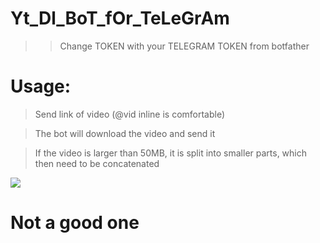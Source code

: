 # Yt_Dl_BoT_fOr_TeLeGrAm

>> Change TOKEN with your TELEGRAM TOKEN from botfather

# Usage:

> Send link of video (@vid inline is comfortable)

> The bot will download the video and send it

> If the video is larger than 50MB, it is split into smaller parts, which then need to be concatenated

![](https://telegra.ph/file/44ef4cef41fdb092f2d42.jpg)
# Not a good one
